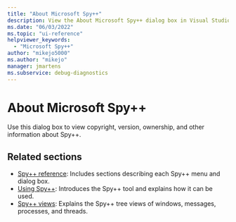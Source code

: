 ```yaml
---
title: "About Microsoft Spy++"
description: View the About Microsoft Spy++ dialog box in Visual Studio to display copyright, version, ownership, and other information about the Spy++ debugging utility.
ms.date: "06/03/2022"
ms.topic: "ui-reference"
helpviewer_keywords:
  - "Microsoft Spy++"
author: "mikejo5000"
ms.author: "mikejo"
manager: jmartens
ms.subservice: debug-diagnostics
---
```

# About Microsoft Spy++

Use this dialog box to view copyright, version, ownership, and other information about Spy++.

## Related sections

- [Spy++ reference](spy-increment-reference.md): Includes sections describing each Spy++ menu and dialog box.
- [Using Spy++](using-spy-increment.md): Introduces the Spy++ tool and explains how it can be used.
- [Spy++ views](spy-increment-views.md): Explains the Spy++ tree views of windows, messages, processes, and threads.